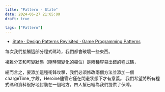 ```yaml
---
title: "Pattern - State"
date: 2024-06-27 21:05:00
draft: true

tags: ["Pattern"]
---
```


- [State · Design Patterns Revisited · Game Programming Patterns](https://gameprogrammingpatterns.com/state.html)




每次我們接觸這部分程式碼時，我們都會破壞一些東西。

複雜分支和可變狀態（隨時間變化的欄位）是兩種容易出錯的程式碼，

總而言之，要添加這種衝鋒攻擊，我們必須修改兩個方法並添加一個 chargeTime_字段，Heroine儘管它僅在閃避狀態下才有意義。
我們希望將所有程式碼和資料很好地封裝在一個地方。四人幫已經為我們提供了保障。